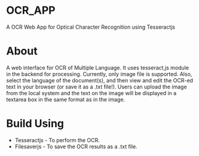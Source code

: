 # OCR_APP
A OCR Web App for Optical Character Recognition using Tesseractjs 

# About 
A web interface for OCR of Multiple Language. It uses tesseract,js module in the backend for processing. Currently, only image file is supported. Also, select the language of the document(s), and then view and edit the OCR-ed text in your browser (or save it as a .txt file!). Users can upload the image from the local system and the text on the image will be displayed in a textarea box in the same format as in the image. 

# Build Using
* Tesseractjs - To perform the OCR. 
* Filesaverjs - To save the OCR results as a .txt file. 
